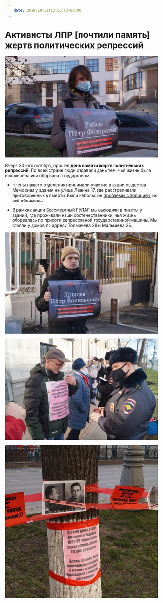 ```yaml
---
    date: 2020-10-31T13:36:53+00:00
...
```


# Активисты ЛПР [почтили память] жертв политических репрессий

![](photo_116@31-10-2020_13-36-53.jpg)

Вчера 30-ого октября, прошел **день памяти жертв политических репрессий**. По всей стране люди отдавали дань тем, чья жизнь была искалечена или оборвана государством.

* Члены нашего отделения принимали участие в акции общества Мемориал у здания на улице Ленина 17, где расстреливали приговорённых к смерти. Были небольшие [проблемы с полицией](https://www.youtube.com/watch?v=HUQ_mlkcgug&feature=youtu.be), но всё обошлось. 

* В рамках акции [Бессмертный ГУЛАГ](https://t.me/vesna_democrat/18) мы выходили в пикеты у зданий, где проживали наши соотечественники, чья жизнь оборвалась по прихоти репрессивной государственной машины. Мы стояли у домов по адресу Толмачева 28 и Малышева 2Б.

![](photo_117@31-10-2020_13-36-54.jpg)

![](photo_118@31-10-2020_13-36-54.jpg)

![](photo_119@31-10-2020_13-36-54.jpg)

